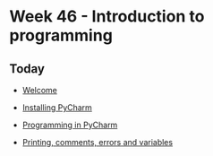 # Week 46 - Introduction to programming



## Today

- [Welcome](assets/python-basics-welcome.key)
- [Installing PyCharm](../topics/installing-pycharm.md)

- [Programming in PyCharm](../topics/programming-in-pycharm.md)
- [Printing, comments, errors and variables](../topics/print-comments-errors-variables.md)





